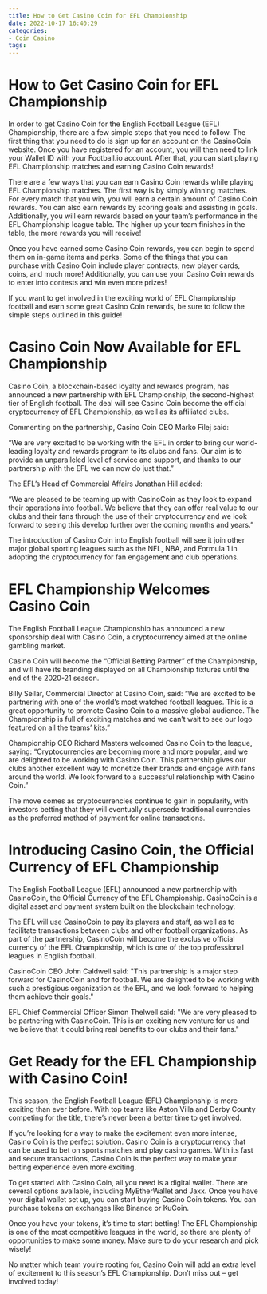```yaml
---
title: How to Get Casino Coin for EFL Championship
date: 2022-10-17 16:40:29
categories:
- Coin Casino
tags:
---
```



#  How to Get Casino Coin for EFL Championship

In order to get Casino Coin for the English Football League (EFL) Championship, there are a few simple steps that you need to follow. The first thing that you need to do is sign up for an account on the CasinoCoin website. Once you have registered for an account, you will then need to link your Wallet ID with your Football.io account. After that, you can start playing EFL Championship matches and earning Casino Coin rewards!

There are a few ways that you can earn Casino Coin rewards while playing EFL Championship matches. The first way is by simply winning matches. For every match that you win, you will earn a certain amount of Casino Coin rewards. You can also earn rewards by scoring goals and assisting in goals. Additionally, you will earn rewards based on your team’s performance in the EFL Championship league table. The higher up your team finishes in the table, the more rewards you will receive!

Once you have earned some Casino Coin rewards, you can begin to spend them on in-game items and perks. Some of the things that you can purchase with Casino Coin include player contracts, new player cards, coins, and much more! Additionally, you can use your Casino Coin rewards to enter into contests and win even more prizes!

If you want to get involved in the exciting world of EFL Championship football and earn some great Casino Coin rewards, be sure to follow the simple steps outlined in this guide!

#  Casino Coin Now Available for EFL Championship

Casino Coin, a blockchain-based loyalty and rewards program, has announced a new partnership with EFL Championship, the second-highest tier of English football. The deal will see Casino Coin become the official cryptocurrency of EFL Championship, as well as its affiliated clubs.

Commenting on the partnership, Casino Coin CEO Marko Filej said:

“We are very excited to be working with the EFL in order to bring our world-leading loyalty and rewards program to its clubs and fans. Our aim is to provide an unparalleled level of service and support, and thanks to our partnership with the EFL we can now do just that.”

The EFL’s Head of Commercial Affairs Jonathan Hill added:

“We are pleased to be teaming up with CasinoCoin as they look to expand their operations into football. We believe that they can offer real value to our clubs and their fans through the use of their cryptocurrency and we look forward to seeing this develop further over the coming months and years.”

The introduction of Casino Coin into English football will see it join other major global sporting leagues such as the NFL, NBA, and Formula 1 in adopting the cryptocurrency for fan engagement and club operations.

#  EFL Championship Welcomes Casino Coin

The English Football League Championship has announced a new sponsorship deal with Casino Coin, a cryptocurrency aimed at the online gambling market.

Casino Coin will become the “Official Betting Partner” of the Championship, and will have its branding displayed on all Championship fixtures until the end of the 2020-21 season.

Billy Sellar, Commercial Director at Casino Coin, said: “We are excited to be partnering with one of the world’s most watched football leagues. This is a great opportunity to promote Casino Coin to a massive global audience. The Championship is full of exciting matches and we can’t wait to see our logo featured on all the teams’ kits.”

Championship CEO Richard Masters welcomed Casino Coin to the league, saying: “Cryptocurrencies are becoming more and more popular, and we are delighted to be working with Casino Coin. This partnership gives our clubs another excellent way to monetize their brands and engage with fans around the world. We look forward to a successful relationship with Casino Coin.”

The move comes as cryptocurrencies continue to gain in popularity, with investors betting that they will eventually supersede traditional currencies as the preferred method of payment for online transactions.

#  Introducing Casino Coin, the Official Currency of EFL Championship

The English Football League (EFL) announced a new partnership with CasinoCoin, the Official Currency of the EFL Championship. CasinoCoin is a digital asset and payment system built on the blockchain technology.

The EFL will use CasinoCoin to pay its players and staff, as well as to facilitate transactions between clubs and other football organizations. As part of the partnership, CasinoCoin will become the exclusive official currency of the EFL Championship, which is one of the top professional leagues in English football.

CasinoCoin CEO John Caldwell said: "This partnership is a major step forward for CasinoCoin and for football. We are delighted to be working with such a prestigious organization as the EFL, and we look forward to helping them achieve their goals."

EFL Chief Commercial Officer Simon Thelwell said: "We are very pleased to be partnering with CasinoCoin. This is an exciting new venture for us and we believe that it could bring real benefits to our clubs and their fans."

#  Get Ready for the EFL Championship with Casino Coin!

This season, the English Football League (EFL) Championship is more exciting than ever before. With top teams like Aston Villa and Derby County competing for the title, there’s never been a better time to get involved.

If you’re looking for a way to make the excitement even more intense, Casino Coin is the perfect solution. Casino Coin is a cryptocurrency that can be used to bet on sports matches and play casino games. With its fast and secure transactions, Casino Coin is the perfect way to make your betting experience even more exciting.

To get started with Casino Coin, all you need is a digital wallet. There are several options available, including MyEtherWallet and Jaxx. Once you have your digital wallet set up, you can start buying Casino Coin tokens. You can purchase tokens on exchanges like Binance or KuCoin.

Once you have your tokens, it’s time to start betting! The EFL Championship is one of the most competitive leagues in the world, so there are plenty of opportunities to make some money. Make sure to do your research and pick wisely!

No matter which team you’re rooting for, Casino Coin will add an extra level of excitement to this season’s EFL Championship. Don’t miss out – get involved today!